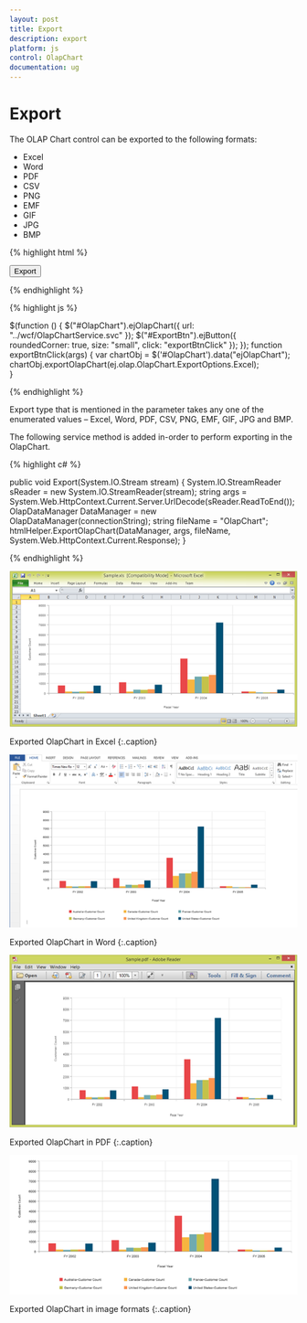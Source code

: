 ```yaml
---
layout: post
title: Export
description: export
platform: js
control: OlapChart
documentation: ug
---
```


# Export

The OLAP Chart control can be exported to the following formats:

* Excel
* Word
* PDF
* CSV
* PNG
* EMF
* GIF
* JPG
* BMP

{% highlight html %}

<div>
    <button id="ExportBtn">Export</button>
</div>

{% endhighlight %}

{% highlight js %}

$(function () {
    $("#OlapChart").ejOlapChart({
         url: "../wcf/OlapChartService.svc"
    });
    $("#ExportBtn").ejButton({
         roundedCorner: true,
         size: "small",
         click: "exportBtnClick"
    });
});
function exportBtnClick(args) {
    var chartObj = $('#OlapChart').data("ejOlapChart");
    chartObj.exportOlapChart(ej.olap.OlapChart.ExportOptions.Excel);   
}

{% endhighlight %}

Export type that is mentioned in the parameter takes any one of the enumerated values – Excel, Word, PDF, CSV, PNG, EMF, GIF, JPG and BMP.

The following service method is added in-order to perform exporting in the OlapChart.

{% highlight c# %}

public void Export(System.IO.Stream stream)
{
    System.IO.StreamReader sReader = new System.IO.StreamReader(stream);
    string args = System.Web.HttpContext.Current.Server.UrlDecode(sReader.ReadToEnd());
    OlapDataManager DataManager = new OlapDataManager(connectionString);
    string fileName = "OlapChart";
    htmlHelper.ExportOlapChart(DataManager, args, fileName,
    System.Web.HttpContext.Current.Response);
}

{% endhighlight %}

![](/js/OlapChart/Export_images/Export_img1.png)

Exported OlapChart in Excel
{:.caption}

![](/js/OlapChart/Export_images/Export_img2.png)

Exported OlapChart in Word
{:.caption}

![](/js/OlapChart/Export_images/Export_img3.png)

Exported OlapChart in PDF
{:.caption}

![](/js/OlapChart/Export_images/Export_img4.png)

Exported OlapChart in image formats
{:.caption}


